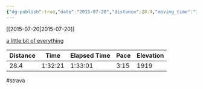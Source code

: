 ```yaml
---
{"dg-publish":true,"date":"2015-07-20","distance":28.4,"moving_time":"1:32:21","elapsed_time":"1:33:01","pace":"3:15","total_elevation_gain":1919,"url":"https://www.strava.com/activities/350545978","permalink":"/01-personal/strava/2015-07-20-a-little-bit-of-everything/","dgPassFrontmatter":true}
---
```



[[2015-07-20\|2015-07-20]]

[a little bit of everything](https://www.strava.com/activities/350545978)

| Distance | Time    | Elapsed Time | Pace | Elevation |
| -------- | ------- | ------------ | ---- | --------- |
| 28.4     | 1:32:21 | 1:33:01      | 3:15 | 1919      |




#strava
